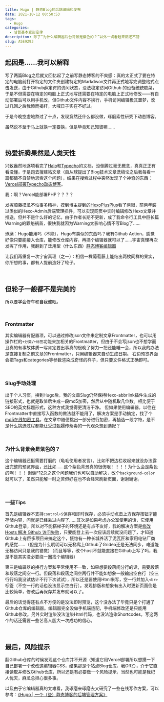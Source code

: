 ```yaml
---
title: Hugo | 静态Blog的后端编辑和发布
date: 2021-10-12 00:50:53
tags:
  - Hugo
categories:
  - 甘普基本变形定律
description: 除了“为什么编辑器后台背景是紫色的？”以外一切看起来都还不错
slug: A5E9293
---
```


## 起因是……我可以解释
写了两篇Blog之后就又回忆起了之前写静态博客的不爽感：真的太正式了要在特定的电脑前打开特定的文件夹创建特定的Markdwon文件再正式地写完调整格式点击发送，由于Github薛定谔的访问状态，没法稳定访问Github 的设备统统歇菜，于是不但需要在特定的电脑上正式地写还需要在特定的电脑上正式地修改——有自动部署后可以用手机改，但Github文件内容不换行，手机访问编辑极其噩梦，改过几回之后我愤而揭杆，大喊日子实在不好过。

于是今晚空虚地熬过了十点，发现竟然还什么都没做，琢磨索性研究下动态博客。

虽然说不至于马上就换一定要换，但是毕竟知己知彼嘛……

<br>


## 热爱折腾果然是人类天性
兴致盎然地逐项看完了[Halo](https://halo.run/)和[Typecho](https://typecho.org/)的文档，没倒腾过毫无概念，真真正正有看没懂，于是跑去搜建站文章（自从球提出了Blog技术文章洗稿论之后我每看一篇都情不自禁地思索这个问题），结果在搜索过程中突然发现了个神奇的东西：[Vercel部署Typecho动态博客](https://blog.imlete.cn/article/Vercel-Deploy-Typecho.html)。

我：啊？Vercel能部署PHP？？？？

发挥顺藤摸瓜不怕事多精神，摸到博主提到的[HexoPlusPlus](https://hexoplusplus.js.org/)看了两眼，前两年装过类似的Hexo-Admin后端管理插件，可以实现网页中实时编辑修改Hexo文章并推送，但并不是什么好的记忆，由于作者长期不更新，成了我命令行工具中巨长篇Warning的罪魁祸首，很快我就因为Warning太影响心情不写Blog了……

琢磨：Hugo能用吗（不能），Hugo有类似的东西吗？我有Github Action，感觉好像只要能接入仓库，能修改仓库内容，再搞个编辑器就可以了……宇宙真理再次发挥了作用，我翻到了泛用型（什么东西）[静态博客编辑器](https://jingtaiboke.com/)

让我们再重复一次宇宙真理（之一）：相信一棵葡萄藤上能结出两枚同样的果实，你所想的事，都有人提前造好了轮子。

<br/>


## 但轮子一般都不是完美的
所以要学会修车和自我催眠。

<br>

### Frontmatter
其实编辑器有配置项，可以通过修改json文件来定制文章Frontmatter，也可以用操作栏的`+分类/+标签`功能来加相关的Frontmatter，但由于<span class="shady">不会写json也不想学而且真的有事故体质一写肯定要出事真的很晚了努力一把还能睡一会</span>，所以我的办法是直接复制之前文章的Frontmatter，只用编辑器来自动生成日期。
右边预览界面会把Tags和categories等参数渲染成奇怪的样子，但只要文件格式正确即可。

<br>


### Slug手动处理
出于个人习惯，换到Hugo后，我的文章Slug仍然保持Hexo-abbrlink插件生成的链接形式，也就是取值后生成一段md5加密，然后从中随机取几位数。相比便于SEO的英文标题形式，这种方式我觉得更清洁干净。
但如果使用编辑器，以往在Frontmatter中直接写入函数的做法就不能用了，解决方案是手动搞定，找了个[md5在线加密工具](https://tool.chinaz.com/tools/md5.aspx)，在文章中随便挑出一部分进行加密，再抽选一段字符，是不是什么挑选过程都能让受过甄嬛传荼毒的一代观众想到选妃？

<br>

### 为什么背景会是紫色的？
这个编辑器还挺需要打磨的（龟毛使用者发言），比如不把边栏收起来就没办法露出完整的预览界面，还比如……这个紫色背景真的很伤眼！！！！为什么会是紫色的啊！！！
谢谢F12总之这个问题我们也可以自助解决，改个`background-color`就可以了，虽然只能解一时之苦但好在也不会经常刷新页面，谢谢谢谢。

<br>

### 一些Tips
首先是编辑器不支持`control+S`保存和即时保存，必须手动点击上方保存按钮才能存储内容，问就是已经丢过内容了……其次是如果考虑办公室使用的话，它使用Github登录，所以对不能搭梯子的环境还是有点不友好，我的解决方案是[修改 Hosts 解决 Github 访问失败](https://zhuanlan.zhihu.com/p/107334179)，只要能登上去一次应该后续就没问题了，才知道Github上有巨多项目来搞定这个，恍惚有一种长城养活了泥瓦匠和家用电钻厂商的感觉……（但是为什么明明可以无梯爬上Github了Gridea还是无法同步，难道能无梯访问只是我的错觉）（而且等等，改个host不就能直接在Github上写了吗，我是不是其实没必要绕一圈找个编辑器）

第三是编辑器的换行方案和平常使用不一致，如果想要段落间分行的话，需要段落和段落之间空一行。但段落和段落之间空两行并不能如想象一般输出空白行（空三行行吗我没试估计不行下次试试），所以还是要使用Html来写，空一行并加入`<br>`标签（不空一行的话也没法显示空白行）。发现排版和想象有出入时更新页面倒是比较简单，修改后再保存并发布就可以了。

最后的话觉得还有点不方便的是没法即时预览，这个没办法了毕竟只是个打通了Github仓库的编辑器。编辑器完全没做手机端适配，手机端修改还是只能用Github修改。另外实时渲染没法渲染Html代码，也没法渲染Shortcodes，写这两个的话还需要一些艺高人胆大一次成功的信心。

<br>

## 最后，风险提示

翻Github仓库的时候发现这个仓库并不开源（知道它用Vercel部署所以想摸一下自己部署一个改改这编辑器CSS，结果那是个站点Blog仓库，我ORZ），介于它直接读取并修改Gtihub仓库，所以还是有必要做一个风险提示，当然也可能是我杞人忧天，麻瓜总担心很多事。

以及由于它编辑器真的太难看，我琢磨来琢磨去又研究了一些在线写作方案，可以参考：[《Hugo | 一个（些）静态博客的后端管理方案》](https://mantyke.icu/2021/18aaa9/)

<br>

